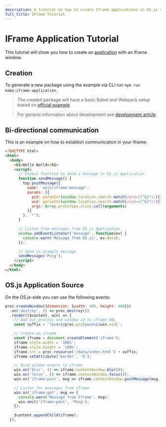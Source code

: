 ```yaml
---
description: A tutorial on how to create Iframe applications in OS.js v3
full_title: IFrame Tutorial
---
```


# IFrame Application Tutorial

This tutorial will show you how to create an [application](../application/README.md) with an iframe window.

## Creation

To generate a new package using the example via CLI run `npm run make:iframe-application`.

> The created package will have a basic Babel and Webpack setup based on [official example](https://github.com/os-js/osjs-example-iframe-application).

<!-- -->

> For general information about development see [development article](../../development/README.md).

## Bi-directional communication

This is an example on how to establish communication in your iframe:

```html
<!DOCTYPE html>
<html>
  <body>
    <h1>Hello World</h1>
    <script>
      // Global function to send a message to OS.js Application
      function sendMessage() {
        top.postMessage({
          name: 'osjs/iframe:message',
          params: [{
            pid: parseInt(window.location.search.match(/pid=([^&]*)/)[1], 10),
            wid: parseInt(window.location.search.match(/wid=([^&]*)/)[1], 10),
            args: Array.prototype.slice.call(arguments)
          }]
        }, '*');
      }

      // Listen from messages from OS.js Application
      window.addEventListener('message', function(ev) {
        console.warn('Message from OS.js', ev.data);
      });

      // Send an example message
      sendMessage('Ping');
    </script>
  </body>
</html>
```

## OS.js Application Source

On the OS.js-side you can use the following events:

```javascript
proc.createWindow({dimension: {width: 400, height: 400}})
  .on('destroy', () => proc.destroy())
  .render(($content, win) => {
    // Add our process and window id to iframe URL
    const suffix = `?pid=${proc.pid}&wid=${win.wid}`;

    // Create an iframe
    const iframe = document.createElement('iframe');
    iframe.style.width = '100%';
    iframe.style.height = '100%';
    iframe.src = proc.resource('/data/index.html') + suffix;
    iframe.setAttribute('border', '0');

    // Bind window events to iframe
    win.on('blur', () => iframe.contentWindow.blur());
    win.on('focus', () => iframe.contentWindow.focus());
    win.on('iframe:post', msg => iframe.contentWindow.postMessage(msg, window.location.href));

    // Listen for messages from iframe
    win.on('iframe:get', msg => {
      console.warn('Message from Iframe', msg);
      win.emit('iframe:post', 'Pong');
    });

    $content.appendChild(iframe);
  });
```
